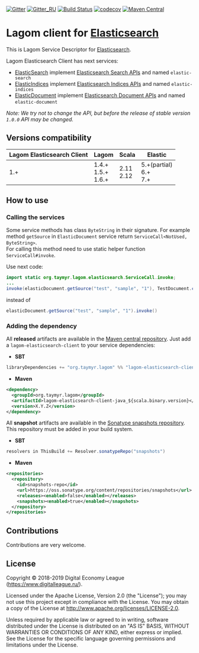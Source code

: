 [![Gitter](https://img.shields.io/badge/chat-gitter-purple.svg)](https://gitter.im/taymyr/taymyr)
[![Gitter_RU](https://img.shields.io/badge/chat-russian%20channel-purple.svg)](https://gitter.im/taymyr/taymyr_ru)
[![Build Status](https://travis-ci.org/taymyr/lagom-elasticsearch-client.svg?branch=master)](https://travis-ci.org/taymyr/lagom-elasticsearch-client)
[![codecov](https://codecov.io/gh/taymyr/lagom-elasticsearch-client/branch/master/graph/badge.svg)](https://codecov.io/gh/taymyr/lagom-elasticsearch-client)
[![Maven Central](https://img.shields.io/maven-central/v/org.taymyr.lagom/lagom-elasticsearch-client-java_2.12.svg)](https://search.maven.org/search?q=a:lagom-elasticsearch-client-java_2.12%20AND%20g:org.taymyr.lagom)

# Lagom client for [Elasticsearch](https://www.elastic.co/products/elasticsearch)

This is Lagom Service Descriptor for [Elasticsearch](https://www.elastic.co/products/elasticsearch).

Lagom Elasticsearch Client has next services:

* [ElasticSearch](java/src/main/kotlin/org/taymyr/lagom/elasticsearch/search/ElasticSearch.kt) implement 
[Elasticsearch Search APIs](https://www.elastic.co/guide/en/elasticsearch/reference/current/search.html) and named `elastic-search`
* [ElasticIndices](java/src/main/kotlin/org/taymyr/lagom/elasticsearch/indices/ElasticIndices.kt) implement 
  [Elasticsearch Indices APIs](https://www.elastic.co/guide/en/elasticsearch/reference/current/indices.html) and named `elastic-indices`
* [ElasticDocument](java/src/main/kotlin/org/taymyr/lagom/elasticsearch/document/ElasticDocument.kt) implement 
  [Elasticsearch Document APIs](https://www.elastic.co/guide/en/elasticsearch/reference/current/docs.html) and named `elastic-document`

_Note: We try not to change the API, but before the release of stable version `1.0.0` API may be changed._

## Versions compatibility

| Lagom Elasticsearch Client | Lagom                      | Scala          | Elastic                        |
|----------------------------|----------------------------|----------------|--------------------------------|
| 1.+                        | 1.4.+ <br> 1.5.+ <br> 1.6.+| 2.11 <br> 2.12 | 5.+(partial) <br> 6.+ <br> 7.+ |

## How to use

### Calling the services

Some service methods has class `ByteString` in their signature. 
For example method `getSource` in `ElasticDocument` service return `ServiceCall<NotUsed, ByteString>`.  
For calling this method need to use static helper function `ServiceCall#invoke`.

Use next code:

```java
import static org.taymyr.lagom.elasticsearch.ServiceCall.invoke;
...
invoke(elasticDocument.getSource("test", "sample", "1"), TestDocument.class)
```
instead of

```java
elasticDocument.getSource("test", "sample", "1").invoke()
```

### Adding the dependency

All **released** artifacts are available in the [Maven central repository](https://search.maven.org/search?q=a:lagom-elasticsearch-client-java_2.12%20AND%20g:org.taymyr.lagom).
Just add a `lagom-elasticsearch-client` to your service dependencies:

* **SBT**

```scala
libraryDependencies += "org.taymyr.lagom" %% "lagom-elasticsearch-client-java" % "X.Y.Z"
```

* **Maven**

```xml
<dependency>
  <groupId>org.taymyr.lagom</groupId>
  <artifactId>lagom-elasticsearch-client-java_${scala.binary.version}</artifactId>
  <version>X.Y.Z</version>
</dependency>
```

All **snapshot** artifacts are available in the [Sonatype snapshots repository](https://oss.sonatype.org/content/repositories/snapshots/org/taymyr/lagom).
This repository must be added in your build system. 

* **SBT**

```scala
resolvers in ThisBuild += Resolver.sonatypeRepo("snapshots")
```

* **Maven**
```xml
<repositories>
  <repository>
    <id>snapshots-repo</id>
    <url>https://oss.sonatype.org/content/repositories/snapshots</url>
    <releases><enabled>false</enabled></releases>
    <snapshots><enabled>true</enabled></snapshots>
  </repository>
</repositories>
``` 

## Contributions

Contributions are very welcome.

## License

Copyright © 2018-2019 Digital Economy League (https://www.digitalleague.ru/).

Licensed under the Apache License, Version 2.0 (the "License"); you may not use this project except in compliance with the License. You may obtain a copy of the License at http://www.apache.org/licenses/LICENSE-2.0.

Unless required by applicable law or agreed to in writing, software distributed under the License is distributed on an "AS IS" BASIS, WITHOUT WARRANTIES OR CONDITIONS OF ANY KIND, either express or implied. See the License for the specific language governing permissions and limitations under the License.

